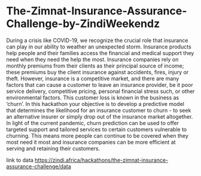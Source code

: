 # The-Zimnat-Insurance-Assurance-Challenge-by-ZindiWeekendz
During a crisis like COVID-19, we recognize the crucial role that insurance can play in our ability to weather an unexpected storm. Insurance products help people and their families access the financial and medical support they need when they need the help the most.  Insurance companies rely on monthly premiums from their clients as their principal source of income; these premiums buy the client insurance against accidents, fires, injury or theft. However, insurance is a competitive market, and there are many factors that can cause a customer to leave an insurance provider, be it poor service delivery, competitive pricing, personal financial stress such, or other environmental factors. This customer loss is known in the business as ‘churn’.  In this hackathon your objective is to develop a predictive model that determines the likelihood for an insurance customer to churn - to seek an alternative insurer or simply drop out of the insurance market altogether. In light of the current pandemic, churn prediction can be used to offer targeted support and tailored services to certain customers vulnerable to churning. This means more people can continue to be covered when they most need it most and insurance companies can be more efficient at serving and retaining their customers.


link to data https://zindi.africa/hackathons/the-zimnat-insurance-assurance-challenge/data

